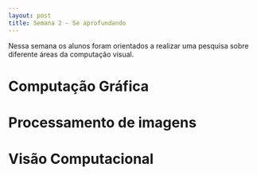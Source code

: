 ```yaml
---
layout: post
title: Semana 2 - Se aprofundando
---
```


Nessa semana os alunos foram orientados a realizar uma pesquisa sobre diferente áreas da computação visual.

# Computação Gráfica 

# Processamento de imagens

# Visão Computacional
